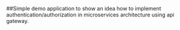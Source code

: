##Simple demo application to show an idea how to implement authentication/authorization in microservices architecture using api gateway.
